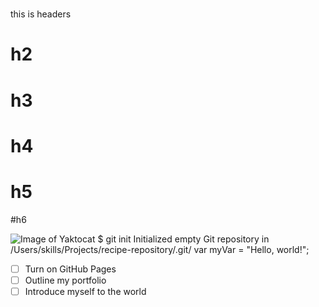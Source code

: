 # 
this is headers
#  h2
# h3
# h4
# h5
#h6

![Image of Yaktocat](https://octodex.github.com/images/yaktocat.png)
$ git init
Initialized empty Git repository in /Users/skills/Projects/recipe-repository/.git/
var myVar = "Hello, world!";
- [ ] Turn on GitHub Pages
- [ ] Outline my portfolio
- [ ] Introduce myself to the world
